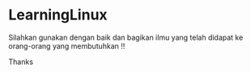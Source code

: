 # LearningLinux

Silahkan gunakan dengan baik dan bagikan ilmu yang telah didapat ke orang-orang yang membutuhkan !!

Thanks
